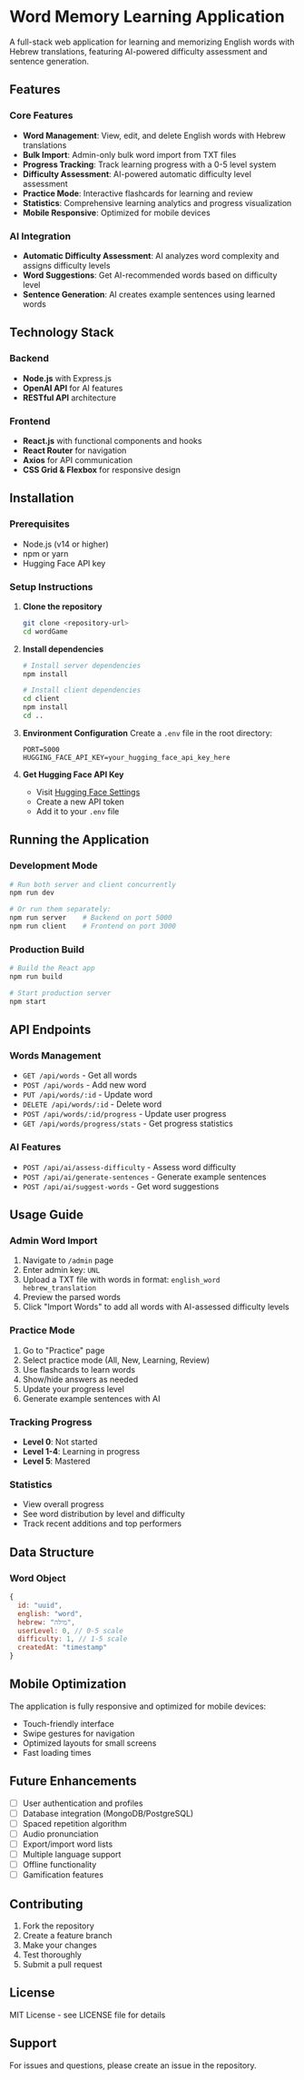 # Word Memory Learning Application

A full-stack web application for learning and memorizing English words with Hebrew translations, featuring AI-powered difficulty assessment and sentence generation.

## Features

### Core Features
- **Word Management**: View, edit, and delete English words with Hebrew translations
- **Bulk Import**: Admin-only bulk word import from TXT files
- **Progress Tracking**: Track learning progress with a 0-5 level system
- **Difficulty Assessment**: AI-powered automatic difficulty level assessment
- **Practice Mode**: Interactive flashcards for learning and review
- **Statistics**: Comprehensive learning analytics and progress visualization
- **Mobile Responsive**: Optimized for mobile devices

### AI Integration
- **Automatic Difficulty Assessment**: AI analyzes word complexity and assigns difficulty levels
- **Word Suggestions**: Get AI-recommended words based on difficulty level
- **Sentence Generation**: AI creates example sentences using learned words

## Technology Stack

### Backend
- **Node.js** with Express.js
- **OpenAI API** for AI features
- **RESTful API** architecture

### Frontend
- **React.js** with functional components and hooks
- **React Router** for navigation
- **Axios** for API communication
- **CSS Grid & Flexbox** for responsive design

## Installation

### Prerequisites
- Node.js (v14 or higher)
- npm or yarn
- Hugging Face API key

### Setup Instructions

1. **Clone the repository**
   ```bash
   git clone <repository-url>
   cd wordGame
   ```

2. **Install dependencies**
   ```bash
   # Install server dependencies
   npm install
   
   # Install client dependencies
   cd client
   npm install
   cd ..
   ```

3. **Environment Configuration**
   Create a `.env` file in the root directory:
   ```env
   PORT=5000
   HUGGING_FACE_API_KEY=your_hugging_face_api_key_here
   ```

4. **Get Hugging Face API Key**
   - Visit [Hugging Face Settings](https://huggingface.co/settings/tokens)
   - Create a new API token
   - Add it to your `.env` file

## Running the Application

### Development Mode
```bash
# Run both server and client concurrently
npm run dev

# Or run them separately:
npm run server    # Backend on port 5000
npm run client    # Frontend on port 3000
```

### Production Build
```bash
# Build the React app
npm run build

# Start production server
npm start
```

## API Endpoints

### Words Management
- `GET /api/words` - Get all words
- `POST /api/words` - Add new word
- `PUT /api/words/:id` - Update word
- `DELETE /api/words/:id` - Delete word
- `POST /api/words/:id/progress` - Update user progress
- `GET /api/words/progress/stats` - Get progress statistics

### AI Features
- `POST /api/ai/assess-difficulty` - Assess word difficulty
- `POST /api/ai/generate-sentences` - Generate example sentences
- `POST /api/ai/suggest-words` - Get word suggestions

## Usage Guide

### Admin Word Import
1. Navigate to `/admin` page
2. Enter admin key: `UNL`
3. Upload a TXT file with words in format: `english_word hebrew_translation`
4. Preview the parsed words
5. Click "Import Words" to add all words with AI-assessed difficulty levels

### Practice Mode
1. Go to "Practice" page
2. Select practice mode (All, New, Learning, Review)
3. Use flashcards to learn words
4. Show/hide answers as needed
5. Update your progress level
6. Generate example sentences with AI

### Tracking Progress
- **Level 0**: Not started
- **Level 1-4**: Learning in progress
- **Level 5**: Mastered

### Statistics
- View overall progress
- See word distribution by level and difficulty
- Track recent additions and top performers

## Data Structure

### Word Object
```javascript
{
  id: "uuid",
  english: "word",
  hebrew: "מילה",
  userLevel: 0, // 0-5 scale
  difficulty: 1, // 1-5 scale
  createdAt: "timestamp"
}
```

## Mobile Optimization

The application is fully responsive and optimized for mobile devices:
- Touch-friendly interface
- Swipe gestures for navigation
- Optimized layouts for small screens
- Fast loading times

## Future Enhancements

- [ ] User authentication and profiles
- [ ] Database integration (MongoDB/PostgreSQL)
- [ ] Spaced repetition algorithm
- [ ] Audio pronunciation
- [ ] Export/import word lists
- [ ] Multiple language support
- [ ] Offline functionality
- [ ] Gamification features

## Contributing

1. Fork the repository
2. Create a feature branch
3. Make your changes
4. Test thoroughly
5. Submit a pull request

## License

MIT License - see LICENSE file for details

## Support

For issues and questions, please create an issue in the repository. 